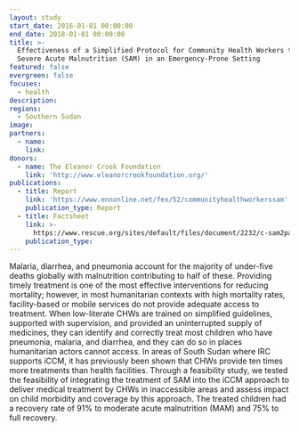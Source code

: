 ```yaml
---
layout: study
start_date: 2016-01-01 00:00:00
end_date: 2018-01-01 00:00:00
title: >-
  Effectiveness of a Simplified Protocol for Community Health Workers to Treat
  Severe Acute Malnutrition (SAM) in an Emergency-Prone Setting
featured: false
evergreen: false
focuses:
  - health
description:
regions:
  - Southern Sudan
image:
partners:
  - name:
    link:
donors:
  - name: The Eleanor Crook Foundation
    link: 'http://www.eleanorcrookfoundation.org/'
publications:
  - title: Report
    link: 'https://www.ennonline.net/fex/52/communityhealthworkerssam'
    publication_type: Report
  - title: Factsheet
    link: >-
      https://www.rescue.org/sites/default/files/document/2232/c-sam2pager040518.pdf
    publication_type:
---
```


Malaria, diarrhea, and pneumonia account for the majority of under-five deaths globally with malnutrition contributing to half of these. Providing timely treatment is one of the most effective interventions for reducing mortality; however, in most humanitarian contexts with high mortality rates, facility-based or mobile services do not provide adequate access to treatment. When low-literate CHWs are trained on simplified guidelines, supported with supervision, and provided an uninterrupted supply of medicines, they can identify and correctly treat most children who have pneumonia, malaria, and diarrhea, and they can do so in places humanitarian actors cannot access. In areas of South Sudan where IRC supports iCCM, it has previously been shown that CHWs provide ten times more treatments than health facilities. Through a feasibility study, we tested the feasibility of integrating the treatment of SAM into the iCCM approach to deliver medical treatment by CHWs in inaccessible areas and assess impact on child morbidity and coverage by this approach. The treated children had a recovery rate of 91% to moderate acute malnutrition (MAM) and 75% to full recovery.